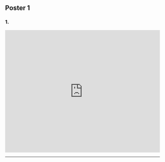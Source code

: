 <h2 id="google-slides-demos">Poster 1</h2>


<h3 id="1-comet">1. </h3>
<div style="position:relative; width:100%; height:0px; padding-bottom:62.5%;">
<embed src="https://jonassaman.github.io/pdf/Poster1.pdf" frameborder="0" width="100%" height="400px"></p>
  
<hr>
